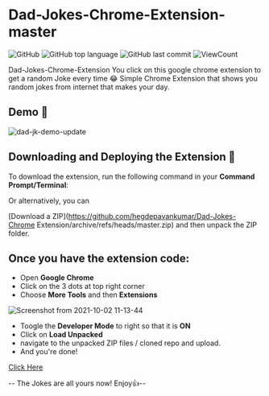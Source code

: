 # Dad-Jokes-Chrome-Extension-master


![GitHub](https://img.shields.io/github/license/hegdepavankumar/Dad-Jokes-Chrome-Extension?style=flat)
![GitHub top language](https://img.shields.io/github/languages/top/hegdepavankumar/Dad-Jokes-Chrome-Extension?style=flat)
![GitHub last commit](https://img.shields.io/github/last-commit/hegdepavankumar/Dad-Jokes-Chrome-Extension?style=flat)
![ViewCount](https://views.whatilearened.today/views/github/hegdepavankumar/Dad-Jokes-Chrome-Extension.svg?cache=remove)

Dad-Jokes-Chrome-Extension You click on this google chrome extension to get a random Joke every time 😂
Simple Chrome Extension that shows you random jokes from internet that makes your day.

## Demo :purple_heart:

![dad-jk-demo-update](https://user-images.githubusercontent.com/26281852/136684626-6b5f56f2-a570-4366-bc9c-de7acc674eca.png)


## Downloading and Deploying the Extension :eyes:

To download the extension, run the following command in your __Command Prompt/Terminal__:

Or alternatively, you can 

[Download a ZIP](https://github.com/hegdepavankumar/Dad-Jokes-Chrome Extension/archive/refs/heads/master.zip) and then unpack the ZIP folder.

## Once you have the extension code:

* Open __Google Chrome__
* Click on the 3 dots at top right corner
* Choose __More Tools__ and then __Extensions__

![Screenshot from 2021-10-02 11-13-44](https://user-images.githubusercontent.com/55637484/135705139-dad510e2-6109-46f5-acaa-1b82da1fc5bb.png)

* Toogle the __Developer Mode__ to right so that it is __ON__ 
* Click on __Load Unpacked__ 
* navigate to the unpacked ZIP files / cloned repo and upload.
* And you're done! 

[Click Here](https://user-images.githubusercontent.com/26281852/136672174-a5239bd4-dab0-49c8-99ee-8f66b8511c75.png)

-- The Jokes are all yours now! Enjoy:thumbsup:--

